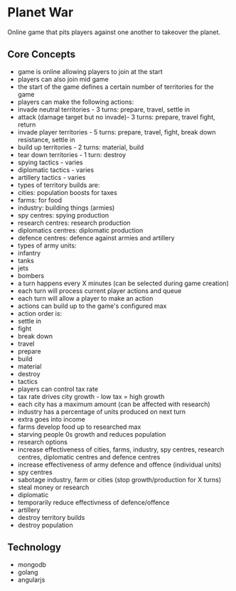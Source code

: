 # Planet War
Online game that pits players against one another to takeover the planet.

## Core Concepts
- game is online allowing players to join at the start
 - players can also join mid game
- the start of the game defines a certain number of territories for the game
- players can make the following actions:
 - invade neutral territories - 3 turns: prepare, travel, settle in
 - attack (damage target but no invade)- 3 turns: prepare, travel fight, return
 - invade player territories - 5 turns: prepare, travel, fight, break down resistance, settle in
 - build up territories - 2 turns: material, build
 - tear down territories - 1 turn: destroy
 - spying tactics - varies
 - diplomatic tactics - varies
 - artillery tactics - varies
- types of territory builds are:
 - cities: population boosts for taxes
 - farms: for food
 - industry: building things (armies)
 - spy centres: spying production
 - research centres: research production
 - diplomatics centres: diplomatic production
 - defence centres: defence against armies and artillery
- types of army units:
 - infantry
 - tanks
 - jets
 - bombers
- a turn happens every X minutes (can be selected during game creation)
- each turn will process current player actions and queue
- each turn will allow a player to make an action
- actions can build up to the game's configured max
- action order is:
 - settle in
 - fight
 - break down
 - travel
 - prepare
 - build
 - material
 - destroy
 - tactics
- players can control tax rate
 - tax rate drives city growth - low tax = high growth
 - each city has a maximum amount (can be affected with research)
- industry has a percentage of units produced on next turn
 - extra goes into income
- farms develop food up to researched max
 - starving people 0s growth and reduces population
- research options
 - increase effectiveness of cities, farms, industry, spy centres, research centres, diplomatic centres and defence centres
 - increase effectiveness of army defence and offence (individual units)
- spy centres
 - sabotage industry, farm or cities (stop growth/production for X turns)
 - steal money or research
- diplomatic
 - temporarily reduce effectivness of defence/offence
- artillery
 - destroy territory builds
 - destroy population

## Technology
- mongodb
- golang
- angularjs
